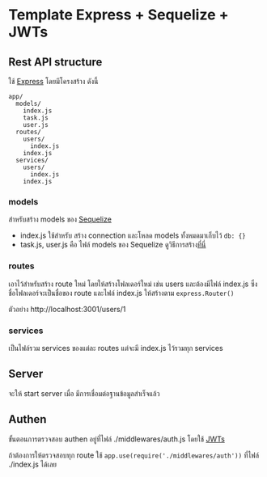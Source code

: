# Template Express + Sequelize + JWTs #

## Rest API structure ##
ใช้ [Express](http://expressjs.com/) โดยมีโครงสร้าง ดังนี้
```
app/
  models/
    index.js
    task.js
    user.js
  routes/
    users/
      index.js
    index.js
  services/
    users/
      index.js
    index.js
```

### models ###
สำหรับสร้าง models ของ [Sequelize](http://docs.sequelizejs.com/) 

- index.js ใช้สำหรับ สร้าง connection และโหลด models ทั้งหมดมาเก็บไว้ `db: {}`
- task.js, user.js คือ ไฟล์ models ของ Sequelize ดูวิธีการสร้าง[ที่นี่](http://docs.sequelizejs.com/manual/tutorial/models-definition.html)

### routes ###
เอาไว้สำหรับสร้าง route ใหม่ โดยให้สร้างโฟลเดอร์ใหม่ เช่น users และต้องมีไฟล์ index.js ซึ่งชื่อโฟลเดอร์จะเป็นชื่อของ route และไฟล์ index.js ให้สร้างตาม `express.Router()`

ตัวอย่าง http://localhost:3001/users/1

### services ###
เป็นไฟล์รวม services ของแต่ละ routes แต่จะมี index.js ไว้รวมทุก services

## Server ##
จะให้ start server เมื่อ มีการเชื่อมต่อฐานข้อมูลสำเร็จแล้ว

## Authen ##
ขั้นตอนการตรวจสอบ authen อยู่ที่ไฟล์ ./middlewares/auth.js โดยใช้ [JWTs](https://jwt.io/)

ถ้าต้องการให้ตรวจสอบทุก route ใช้ `app.use(require('./middlewares/auth'))` ที่ไฟล์ ./index.js ได้เลย

